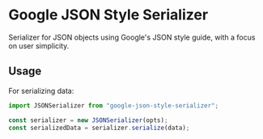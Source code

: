 # Google JSON Style Serializer

Serializer for JSON objects using Google's JSON style guide, with a focus on user simplicity.

## Usage

For serializing data:

```typescript
import JSONSerializer from "google-json-style-serializer";

const serializer = new JSONSerializer(opts);
const serializedData = serializer.serialize(data);
```
